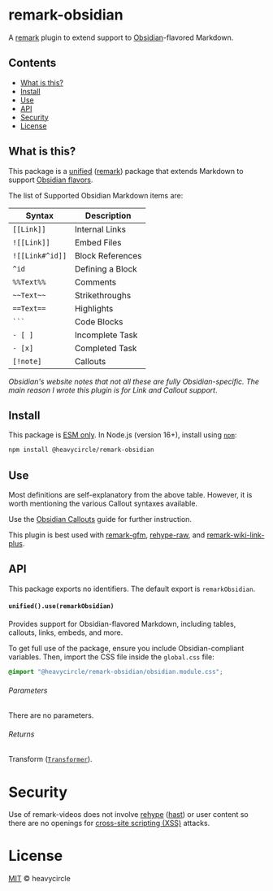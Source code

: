 # remark-obsidian

A [remark](https://github.com/remarkjs/remark) plugin to extend support to [Obsidian](https://obsidian.md/)-flavored Markdown.

## Contents

- [What is this?](#what-is-this)
- [Install](#install)
- [Use](#use)
- [API](#api)
- [Security](#security)
- [License](#license)

## What is this?

This package is a [unified](https://unifiedjs.com) ([remark](https://github.com/remarkjs/remark)) package that extends Markdown to support [Obsidian flavors](https://help.obsidian.md/Editing+and+formatting/Obsidian+Flavored+Markdown).

The list of Supported Obsidian Markdown items are:

| **Syntax**      | **Description**  |
| --------------- | ---------------- |
| `[[Link]]`      | Internal Links   |
| `![[Link]]`     | Embed Files      |
| `![[Link#^id]]` | Block References |
| `^id`           | Defining a Block |
| `%%Text%%`      | Comments         |
| `~~Text~~`      | Strikethroughs   |
| `==Text==`      | Highlights       |
| ` ``` `         | Code Blocks      |
| `- [ ]`         | Incomplete Task  |
| `- [x]`         | Completed Task   |
| `[!note]`       | Callouts         |

_Obsidian's website notes that not all these are fully Obsidian-specific. The main reason I wrote this plugin is for Link and Callout support_.

## Install

This package is [ESM only](https://gist.github.com/sindresorhus/a39789f98801d908bbc7ff3ecc99d99c). In Node.js (version 16+), install using [`npm`](https://docs.npmjs.com/cli/install):

```bash
npm install @heavycircle/remark-obsidian
```

## Use

Most definitions are self-explanatory from the above table. However, it is worth mentioning the various Callout syntaxes available.

Use the [Obsidian Callouts](https://help.obsidian.md/Editing+and+formatting/Callouts) guide for further instruction.

This plugin is best used with [remark-gfm](https://www.npmjs.com/package/remark-gfm), [rehype-raw](https://www.npmjs.com/package/rehype-raw), and [remark-wiki-link-plus](https://www.npmjs.com/package/remark-wiki-link-plus).

## API

This package exports no identifiers. The default export is `remarkObsidian`.

#### `unified().use(remarkObsidian)`

Provides support for Obsidian-flavored Markdown, including tables, callouts, links, embeds, and more.

To get full use of the package, ensure you include Obsidian-compliant variables. Then, import the CSS file inside the `global.css` file:

```css
@import "@heavycircle/remark-obsidian/obsidian.module.css";
```

###### Parameters

There are no parameters.

###### Returns

Transform ([`Transformer`](https://github.com/unifiedjs/unified#transformer)).

# Security

Use of remark-videos does not involve [rehype](https://github.com/rehypejs/rehype) ([hast](https://github.com/syntax-tree/hast)) or user content so there are no openings for [cross-site scripting (XSS)](https://en.wikipedia.org/wiki/Cross-site_scripting) attacks.


# License

[MIT](LICENSE) &copy; heavycircle

